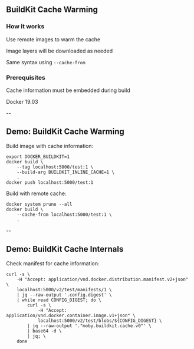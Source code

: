 ## BuildKit Cache Warming

### How it works

Use remote images to warm the cache

Image layers will be downloaded as needed

Same syntax using `--cache-from`

### Prerequisites

Cache information must be embedded during build

Docker 19.03

--

## Demo: BuildKit Cache Warming

Build image with cache information:

```plaintext
export DOCKER_BUILDKIT=1
docker build \
    --tag localhost:5000/test:1 \
    --build-arg BUILDKIT_INLINE_CACHE=1 \
    .
docker push localhost:5000/test:1
```

Build with remote cache:

```plaintext
docker system prune --all
docker build \
    --cache-from localhost:5000/test:1 \
    .
```

--

## Demo: BuildKit Cache Internals

Check manifest for cache information:

```plaintext
curl -s \
    -H "Accept: application/vnd.docker.distribution.manifest.v2+json" \
    localhost:5000/v2/test/manifests/1 \
    | jq --raw-output '.config.digest' \
    | while read CONFIG_DIGEST; do \
        curl -s \
            -H "Accept: application/vnd.docker.container.image.v1+json" \
            localhost:5000/v2/test/blobs/${CONFIG_DIGEST} \
        | jq --raw-output '."moby.buildkit.cache.v0"' \
        | base64 -d \
        | jq; \
    done
```
